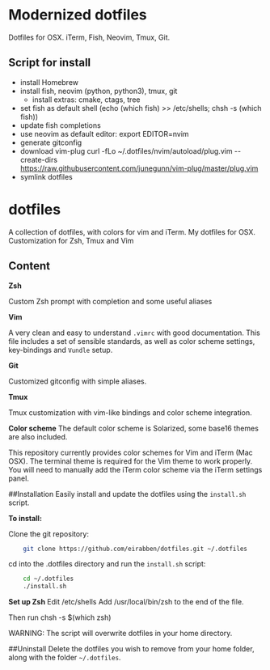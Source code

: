 # Modernized dotfiles

Dotfiles for OSX. iTerm, Fish, Neovim, Tmux, Git.

## Script for install
- install Homebrew
- install fish, neovim (python, python3), tmux, git
    - install extras: cmake, ctags, tree
- set fish as default shell (echo (which fish) >> /etc/shells; chsh -s (which fish))
- update fish completions
- use neovim as default editor: export EDITOR=nvim
- generate gitconfig
- download vim-plug
curl -fLo ~/.dotfiles/nvim/autoload/plug.vim --create-dirs \
    https://raw.githubusercontent.com/junegunn/vim-plug/master/plug.vim
- symlink dotfiles


# dotfiles
A collection of dotfiles, with colors for vim and iTerm.
My dotfiles for OSX. Customization for Zsh, Tmux and Vim

## Content
**Zsh**

Custom Zsh prompt with completion and some useful aliases

**Vim**

A very clean and easy to understand `.vimrc` with good documentation.
This file includes a set of sensible standards, as well as color scheme settings,
key-bindings and `Vundle` setup. 

**Git**

Customized gitconfig with simple aliases.

**Tmux**

Tmux customization with vim-like bindings and color scheme integration.

**Color scheme**
The default color scheme is Solarized, some base16 themes are also included.

This repository currently provides color schemes for Vim and iTerm (Mac OSX).
The terminal theme is required for the Vim theme to work properly. You will
need to manually add the iTerm color scheme via the iTerm settings panel.

##Installation
Easily install and update the dotfiles using the `install.sh` script.

**To install:**

Clone the git repository:
```bash
    git clone https://github.com/eirabben/dotfiles.git ~/.dotfiles
```

cd into the .dotfiles directory and run the `install.sh` script:
```bash
    cd ~/.dotfiles
    ./install.sh
```

**Set up Zsh**
Edit /etc/shells
Add /usr/local/bin/zsh to the end of the file.

Then run chsh -s $(which zsh)

WARNING: The script will overwrite dotfiles in your home directory. 

##Uninstall
Delete the dotfiles you wish to remove from your home folder, along with the
folder `~/.dotfiles`.
